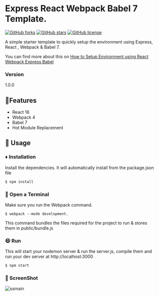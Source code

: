 # Express React Webpack Babel 7 Template.

[![GitHub forks](https://img.shields.io/github/forks/Jatin-8898/express-react-webpack-babel-setup)](https://github.com/Jatin-8898/express-react-webpack-babel-setup/network)
[![GitHub stars](https://img.shields.io/github/stars/Jatin-8898/express-react-webpack-babel-setup)](https://github.com/Jatin-8898/express-react-webpack-babel-setup/stargazers)
[![GitHub license](https://img.shields.io/github/license/Jatin-8898/express-react-webpack-babel-setup?logo=MIT)](https://github.com/Jatin-8898/express-react-webpack-babel-setup/blob/react-branch/LICENSE)

A simple starter template to quickly setup the environment using Express, React , Webpack &amp; Babel 7.

You can find more about this on [How to Setup Environment using React Webpack Express Babel](https://medium.com/@Jatin_8898/how-to-setup-environment-using-react-webpack-express-babel-d5f1b572b678)

### Version
1.0.0

## 🚩Features

* React 16
* Webpack 4
* Babel 7
* Hot Module Replacement

## 📝 Usage

### :diamonds: Installation

Install the dependencies. It will automatically install from the package.json file

```sh
$ npm install
```
### 📂 Open a Terminal

Make sure you run the Webpack command.

```
$ webpack --mode development.
```

This command bundles the files required for the project to run & stores them in public/bundle.js 

### 😄 Run

This will start your nodemon server & run the server.js, compile them and run your dev server at http://localhost:3000

```sh
$ npm start
```
### 🎦 ScreenShot

![ssmain](https://user-images.githubusercontent.com/34777376/52532288-521c6a80-2d48-11e9-8449-4924f7a50bfe.png)
